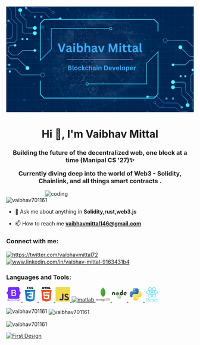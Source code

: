 ![logo](https://github.com/Vaibhav701161/Vaibhav701161/blob/main/Blue%20Modern%20Photo%20Technology%20YouTube%20Banner.png)
<h1 align="center">Hi 👋, I'm Vaibhav Mittal</h1>
<h3 align="center">Building the future of the decentralized web, one block at a time  (Manipal CS '27)✨

Currently diving deep into the world of Web3  - Solidity, Chainlink, and all things smart contracts ️.</h3>
<img align="right" alt="coding" width="400" src="https://user-images.githubusercontent.com/55389276/140866485-8fb1c876-9a8f-4d6a-98dc-08c4981eaf70.gif">

<p align="left"> <img src="https://komarev.com/ghpvc/?username=vaibhav701161&label=Profile%20views&color=0e75b6&style=flat" alt="vaibhav701161" /> </p>

- 💬 Ask me about anything in **Solidity,rust,web3.js**

- 📫 How to reach me **vaibhavmittal146@gmail.com**

<h3 align="left">Connect with me:</h3>
<p align="left">
<a href="https://twitter.com/https://twitter.com/vaibhavmittal72" target="blank"><img align="center" src="https://raw.githubusercontent.com/rahuldkjain/github-profile-readme-generator/master/src/images/icons/Social/twitter.svg" alt="https://twitter.com/vaibhavmittal72" height="30" width="40" /></a>
<a href="https://linkedin.com/in/www.linkedin.com/in/vaibhav-mittal-9163431b4" target="blank"><img align="center" src="https://raw.githubusercontent.com/rahuldkjain/github-profile-readme-generator/master/src/images/icons/Social/linked-in-alt.svg" alt="www.linkedin.com/in/vaibhav-mittal-9163431b4" height="30" width="40" /></a>
</p>

<h3 align="left">Languages and Tools:</h3>
<p align="left"> <a href="https://getbootstrap.com" target="_blank" rel="noreferrer"> <img src="https://raw.githubusercontent.com/devicons/devicon/master/icons/bootstrap/bootstrap-plain-wordmark.svg" alt="bootstrap" width="40" height="40"/> </a> <a href="https://www.w3schools.com/css/" target="_blank" rel="noreferrer"> <img src="https://raw.githubusercontent.com/devicons/devicon/master/icons/css3/css3-original-wordmark.svg" alt="css3" width="40" height="40"/> </a> <a href="https://www.w3.org/html/" target="_blank" rel="noreferrer"> <img src="https://raw.githubusercontent.com/devicons/devicon/master/icons/html5/html5-original-wordmark.svg" alt="html5" width="40" height="40"/> </a> <a href="https://developer.mozilla.org/en-US/docs/Web/JavaScript" target="_blank" rel="noreferrer"> <img src="https://raw.githubusercontent.com/devicons/devicon/master/icons/javascript/javascript-original.svg" alt="javascript" width="40" height="40"/> </a> <a href="https://www.mathworks.com/" target="_blank" rel="noreferrer"> <img src="https://upload.wikimedia.org/wikipedia/commons/2/21/Matlab_Logo.png" alt="matlab" width="40" height="40"/> </a> <a href="https://www.mongodb.com/" target="_blank" rel="noreferrer"> <img src="https://raw.githubusercontent.com/devicons/devicon/master/icons/mongodb/mongodb-original-wordmark.svg" alt="mongodb" width="40" height="40"/> </a> <a href="https://nodejs.org" target="_blank" rel="noreferrer"> <img src="https://raw.githubusercontent.com/devicons/devicon/master/icons/nodejs/nodejs-original-wordmark.svg" alt="nodejs" width="40" height="40"/> </a> <a href="https://www.python.org" target="_blank" rel="noreferrer"> <img src="https://raw.githubusercontent.com/devicons/devicon/master/icons/python/python-original.svg" alt="python" width="40" height="40"/> </a> <a href="https://reactjs.org/" target="_blank" rel="noreferrer"> <img src="https://raw.githubusercontent.com/devicons/devicon/master/icons/react/react-original-wordmark.svg" alt="react" width="40" height="40"/> </a> <a href="https://www.rust-lang.org" target="_blank" rel="noreferrer"> </a> </p>

<p><img align="left" src="https://github-readme-stats.vercel.app/api/top-langs?username=vaibhav701161&show_icons=true&locale=en&layout=compact" alt="vaibhav701161" /></p>

<p>&nbsp;<img align="center" src="https://github-readme-stats.vercel.app/api?username=vaibhav701161&show_icons=true&locale=en" alt="vaibhav701161" /></p>

<p><img align="center" src="https://github-readme-streak-stats.herokuapp.com/?user=vaibhav701161&" alt="vaibhav701161" /></p>

[![First Design](https://badges.layer5.io/assets/badges/first-design/first-design.png)](https://meshery.layer5.io/user/0539a7bc-fd43-4a60-aa05-dbcf498a9905?tab=badges&badge=first-design)
